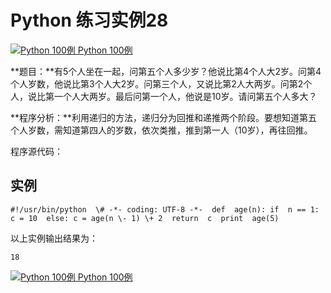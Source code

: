 Python 练习实例28
=============

 [![Python 100例](../images/up.gif) Python 100例](python-100-examples.html)

**题目：**有5个人坐在一起，问第五个人多少岁？他说比第4个人大2岁。问第4个人岁数，他说比第3个人大2岁。问第三个人，又说比第2人大两岁。问第2个人，说比第一个人大两岁。最后问第一个人，他说是10岁。请问第五个人多大？

**程序分析：**利用递归的方法，递归分为回推和递推两个阶段。要想知道第五个人岁数，需知道第四人的岁数，依次类推，推到第一人（10岁），再往回推。

程序源代码：

实例
--
```
#!/usr/bin/python  \# -*- coding: UTF-8 -*-  def  age(n): if  n == 1: c = 10  else: c = age(n \- 1) \+ 2  return  c  print  age(5)
```
以上实例输出结果为：
```
18
```
 [![Python 100例](../images/up.gif) Python 100例](python-100-examples.html)